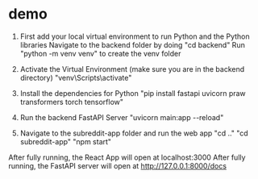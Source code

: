 # demo

1. First add your local virtual environment to run Python and the Python libraries
Navigate to the backend folder by doing "cd backend"
Run "python -m venv venv" to create the venv folder

2. Activate the Virtual Environment (make sure you are in the backend directory)
"venv\Scripts\activate"

3. Install the dependencies for Python
"pip install fastapi uvicorn praw transformers torch tensorflow"

4. Run the backend FastAPI Server
"uvicorn main:app --reload"

5. Navigate to the subreddit-app folder and run the web app
   "cd .."
   "cd subreddit-app"
   "npm start"

After fully running, the React App will open at localhost:3000
After fully running, the FastAPI server will open at http://127.0.0.1:8000/docs
